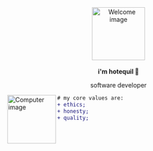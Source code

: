 <div align="center">
  <img src="https://github.com/hotequil/hotequil/assets/46814712/f4547a56-daa6-453d-ada2-0b349f69ec37" alt="Welcome image" height="120" />
  <br />
  <br />
  <strong>i'm hotequil 🍄</strong>
  <p>software developer</p>
</div>

<img align="left" src="https://github.com/hotequil/hotequil/assets/46814712/b6cb7de6-52f1-4118-baf2-4637ea0cbc2a" alt="Computer image" height="110" />

```diff  
# my core values are:
+ ethics;
+ honesty;
+ quality;
```
